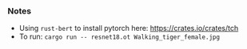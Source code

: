 ### Notes

* Using `rust-bert` to install pytorch here:  https://crates.io/crates/tch 
* To run: `cargo run -- resnet18.ot Walking_tiger_female.jpg`